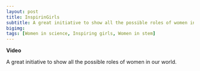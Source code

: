 ```yaml
---
layout: post
title: InspirinGirls
subtitle: A great initiative to show all the possible roles of women in our world.  
bigimg: 
tags: [Women in science, Inspiring girls, Women in stem]
---
```


**Video**

<p style='text-align: justify;'>
A great initiative to show all the possible roles of women in our world.

  
</p>
